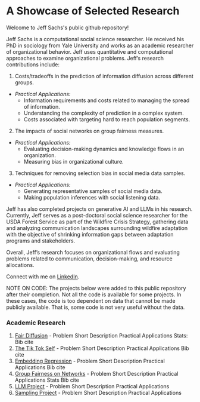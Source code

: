 # A Showcase of Selected Research 

Welcome to Jeff Sachs's public github repository! 

Jeff Sachs is a computational social science researcher. He received his PhD in sociology from Yale University and works as an academic researcher of organizational behavior. Jeff uses quantitative and computational approaches to examine organizational problems. Jeff’s research contributions include: 

 1. Costs/tradeoffs in the prediction of information diffusion across different groups.
   * _Practical Applications:_
        - Information requirements and costs related to managing the spread of information.
        - Understanding the complexity of prediction in a complex system.
        - Costs associated with targeting hard to reach population segments.
    
 2. The impacts of social networks on group fairness measures.
   * _Practical Applications:_ 
        - Evaluating decision-making dynamics and knowledge flows in an organization.
        - Measuring bias in organizational culture.
    
 3. Techniques for removing selection bias in social media data samples.
   * _Practical Applications:_ 
        - Generating representative samples of social media data. 
        - Making population inferences with social listening data. 

Jeff has also completed projects on generative AI and LLMs in his research. Currently, Jeff serves as a post-doctoral social science researcher for the USDA Forest Service as part of the Wildfire Crisis Strategy, gathering data and analyzing communication landscapes surrounding wildfire adaptation with the objective of shrinking information gaps between adaptation programs and stakeholders. 

Overall, Jeff’s research focuses on organizational flows and evaluating problems related to communication, decision-making, and resource allocations.

Connect with me on [LinkedIn](https://www.linkedin.com/in/jeffrey-sachs/).


NOTE ON CODE:
The projects below were added to this public repository after their completion. Not all the code is available for some projects. In these cases, the code is too dependent on data that cannot be made publicly available. That is, some code is not very useful without the data.


### Academic Research 

1. [Fair Diffusion](https://github.com/jsachs802/research_overview/blob/main/fair_diffusion/fair_diff_readme.md) - Problem
   Short Description
   Practical Applications
   Stats: 
   Bib cite
3. [The Tik Tok Self](https://github.com/jsachs802/research_overview/blob/main/tiktokself/tiktok_readme.md) - Problem
   Short Description
   Practical Applications
   Bib cite
4. [Embedding Regression](https://github.com/jsachs802/research_overview/blob/main/embedding_reg/embed_reg_readme.md) - Problem
   Short Description
   Practical Applications
   Bib cite
5. [Group Fairness on Networks](https://github.com/jsachs802/research_overview/blob/main/fair_diffusion/fair_diff_readme.md) - Problem
   Short Description
   Practical Applications
   Stats
   Bib cite
6. [LLM Project](https://github.com/jsachs802/research_overview/blob/main/llm_duality/llm_duality_readme.md) - Problem
   Short Description
   Practical Applications
7. [Sampling Project](https://github.com/jsachs802/research_overview/blob/main/orthogonal_sampling/orthogonal_readme.md) - Problem
   Short Description
   Practical Applications




